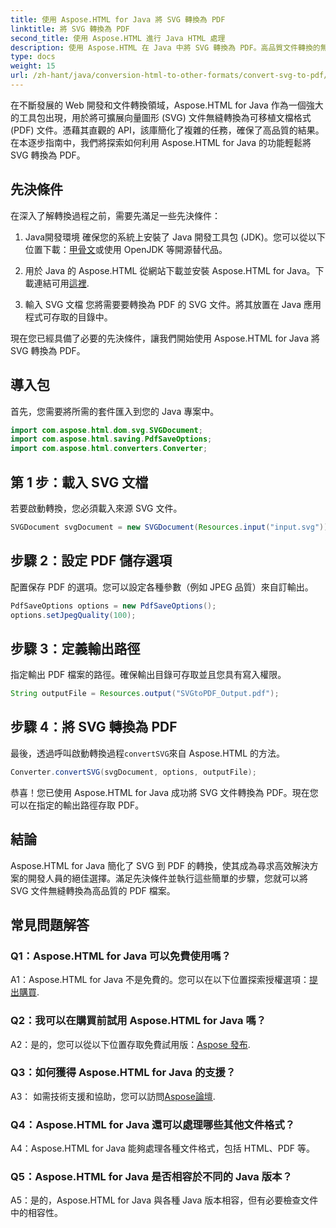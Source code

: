 ```yaml
---
title: 使用 Aspose.HTML for Java 將 SVG 轉換為 PDF
linktitle: 將 SVG 轉換為 PDF
second_title: 使用 Aspose.HTML 進行 Java HTML 處理
description: 使用 Aspose.HTML 在 Java 中將 SVG 轉換為 PDF。高品質文件轉換的無縫解決方案。
type: docs
weight: 15
url: /zh-hant/java/conversion-html-to-other-formats/convert-svg-to-pdf/
---
```


在不斷發展的 Web 開發和文件轉換領域，Aspose.HTML for Java 作為一個強大的工具包出現，用於將可擴展向量圖形 (SVG) 文件無縫轉換為可移植文檔格式 (PDF) 文件。憑藉其直觀的 API，該庫簡化了複雜的任務，確保了高品質的結果。在本逐步指南中，我們將探索如何利用 Aspose.HTML for Java 的功能輕鬆將 SVG 轉換為 PDF。

## 先決條件

在深入了解轉換過程之前，需要先滿足一些先決條件：

1. Java開發環境
確保您的系統上安裝了 Java 開發工具包 (JDK)。您可以從以下位置下載：[甲骨文](https://www.oracle.com/java/technologies/javase-downloads.html)或使用 OpenJDK 等開源替代品。

2. 用於 Java 的 Aspose.HTML
從網站下載並安裝 Aspose.HTML for Java。下載連結可用[這裡](https://releases.aspose.com/html/java/).

3. 輸入 SVG 文檔
您將需要要轉換為 PDF 的 SVG 文件。將其放置在 Java 應用程式可存取的目錄中。

現在您已經具備了必要的先決條件，讓我們開始使用 Aspose.HTML for Java 將 SVG 轉換為 PDF。

## 導入包

首先，您需要將所需的套件匯入到您的 Java 專案中。

```java
import com.aspose.html.dom.svg.SVGDocument;
import com.aspose.html.saving.PdfSaveOptions;
import com.aspose.html.converters.Converter;
```

## 第 1 步：載入 SVG 文檔

若要啟動轉換，您必須載入來源 SVG 文件。

```java
SVGDocument svgDocument = new SVGDocument(Resources.input("input.svg"));
```

## 步驟 2：設定 PDF 儲存選項

配置保存 PDF 的選項。您可以設定各種參數（例如 JPEG 品質）來自訂輸出。

```java
PdfSaveOptions options = new PdfSaveOptions();
options.setJpegQuality(100);
```

## 步驟 3：定義輸出路徑

指定輸出 PDF 檔案的路徑。確保輸出目錄可存取並且您具有寫入權限。

```java
String outputFile = Resources.output("SVGtoPDF_Output.pdf");
```

## 步驟 4：將 SVG 轉換為 PDF

最後，透過呼叫啟動轉換過程`convertSVG`來自 Aspose.HTML 的方法。

```java
Converter.convertSVG(svgDocument, options, outputFile);
```

恭喜！您已使用 Aspose.HTML for Java 成功將 SVG 文件轉換為 PDF。現在您可以在指定的輸出路徑存取 PDF。

## 結論

Aspose.HTML for Java 簡化了 SVG 到 PDF 的轉換，使其成為尋求高效解決方案的開發人員的絕佳選擇。滿足先決條件並執行這些簡單的步驟，您就可以將 SVG 文件無縫轉換為高品質的 PDF 檔案。

## 常見問題解答

### Q1：Aspose.HTML for Java 可以免費使用嗎？

 A1：Aspose.HTML for Java 不是免費的。您可以在以下位置探索授權選項：[提出購買](https://purchase.aspose.com/buy).

### Q2：我可以在購買前試用 Aspose.HTML for Java 嗎？

 A2：是的，您可以從以下位置存取免費試用版：[Aspose 發布](https://releases.aspose.com/html/java).

### Q3：如何獲得 Aspose.HTML for Java 的支援？

 A3： 如需技術支援和協助，您可以訪問[Aspose論壇](https://forum.aspose.com/).

### Q4：Aspose.HTML for Java 還可以處理哪些其他文件格式？

A4：Aspose.HTML for Java 能夠處理各種文件格式，包括 HTML、PDF 等。

### Q5：Aspose.HTML for Java 是否相容於不同的 Java 版本？

A5：是的，Aspose.HTML for Java 與各種 Java 版本相容，但有必要檢查文件中的相容性。